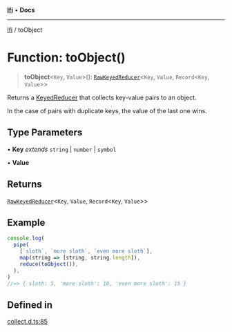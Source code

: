 [**lfi**](../readme.md) • **Docs**

***

[lfi](../globals.md) / toObject

# Function: toObject()

> **toObject**\<`Key`, `Value`\>(): [`RawKeyedReducer`](../type-aliases/RawKeyedReducer.md)\<`Key`, `Value`, `Record`\<`Key`, `Value`\>\>

Returns a [KeyedReducer](../type-aliases/KeyedReducer.md) that collects key-value pairs to an object.

In the case of pairs with duplicate keys, the value of the last one wins.

## Type Parameters

• **Key** *extends* `string` \| `number` \| `symbol`

• **Value**

## Returns

[`RawKeyedReducer`](../type-aliases/RawKeyedReducer.md)\<`Key`, `Value`, `Record`\<`Key`, `Value`\>\>

## Example

```js
console.log(
  pipe(
    [`sloth`, `more sloth`, `even more sloth`],
    map(string => [string, string.length]),
    reduce(toObject()),
  ),
)
//=> { sloth: 5, 'more sloth': 10, 'even more sloth': 15 }
```

## Defined in

[collect.d.ts:85](https://github.com/TomerAberbach/lfi/blob/fd6e1ff9d7b7d249090f89ead6d0a30e26aba2e4/src/operations/collect.d.ts#L85)
